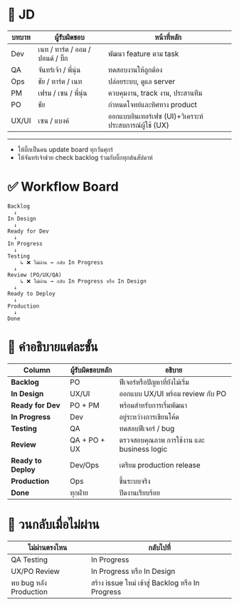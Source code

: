 # 📌 JD

| บทบาท | ผู้รับผิดชอบ | หน้าที่หลัก                     |
| ----- | ------------ | ------------------------------- |
| Dev   | เนท / ทาร์ต / ออม / ปอนด์ / บิ๊ก | พัฒนา feature ตาม task   |
| QA    | จันทร์เจ้า / พี่นุ่น   | ทดสอบงานให้ถูกต้อง              |
| Ops   | ชัย / ทาร์ต / เนท       | ปล่อยระบบ, ดูแล server          |
| PM    | เฟรม / เซน / พี่นุ่น | ควบคุมงาน, track งาน, ประสานทีม |
| PO    | ชัย          | กำหนดโจทย์และทิศทาง product     |
| UX/UI | เซน / แบงค์ | ออกแบบอินเทอร์เฟซ (UI)+วิเคราะห์ประสบการณ์ผู้ใช้ (UX) |

 ---
 
- ให้บิ๊กเป็นคน update board ทุกวันศุกร์
- ให้จันทร์เจ้าช่วย check backlog ร่วมกับบิ๊กทุกต้นสัปดาห์

# ✅ Workflow Board
```
Backlog
  ↓
In Design
  ↓
Ready for Dev
  ↓
In Progress
  ↓
Testing
    ↳ ❌ ไม่ผ่าน → กลับ In Progress
  ↓
Review (PO/UX/QA)
    ↳ ❌ ไม่ผ่าน → กลับ In Progress หรือ In Design
  ↓
Ready to Deploy
  ↓
Production
  ↓
Done
```
# 📌 คำอธิบายแต่ละขั้น 
| Column              | ผู้รับผิดชอบหลัก | อธิบาย                                     |
| ------------------- | ---------------- | ------------------------------------------ |
| **Backlog**         | PO               | ฟีเจอร์หรือปัญหาที่ยังไม่เริ่ม             |
| **In Design**       | UX/UI            | ออกแบบ UX/UI พร้อม review กับ PO           |
| **Ready for Dev**   | PO + PM          | พร้อมสำหรับการเริ่มพัฒนา                   |
| **In Progress**     | Dev              | อยู่ระหว่างการเขียนโค้ด                    |
| **Testing**         | QA               | ทดสอบฟีเจอร์ / bug                         |
| **Review**          | QA + PO + UX     | ตรวจสอบคุณภาพ การใช้งาน และ business logic |
| **Ready to Deploy** | Dev/Ops          | เตรียม production release                  |
| **Production**      | Ops              | ขึ้นระบบจริง                               |
| **Done**            | ทุกฝ่าย          | ปิดงานเรียบร้อย                            |

# 🔁 วนกลับเมื่อไม่ผ่าน
| ไม่ผ่านตรงไหน          | กลับไปที่                                         |
| ---------------------- | ------------------------------------------------- |
| QA Testing             | In Progress                                       |
| UX/PO Review           | In Progress หรือ In Design                        |
| พบ bug หลัง Production | สร้าง issue ใหม่ เข้าสู่ Backlog หรือ In Progress |
